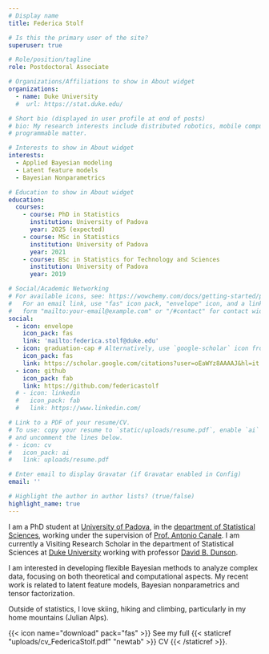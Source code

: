 ```yaml
---
# Display name
title: Federica Stolf

# Is this the primary user of the site?
superuser: true

# Role/position/tagline
role: Postdoctoral Associate

# Organizations/Affiliations to show in About widget
organizations:
  - name: Duke University
  #  url: https://stat.duke.edu/

# Short bio (displayed in user profile at end of posts)
# bio: My research interests include distributed robotics, mobile computing and 
# programmable matter.

# Interests to show in About widget
interests:
  - Applied Bayesian modeling
  - Latent feature models
  - Bayesian Nonparametrics

# Education to show in About widget
education:
  courses:
    - course: PhD in Statistics
      institution: University of Padova
      year: 2025 (expected)
    - course: MSc in Statistics
      institution: University of Padova
      year: 2021
    - course: BSc in Statistics for Technology and Sciences
      institution: University of Padova
      year: 2019

# Social/Academic Networking
# For available icons, see: https://wowchemy.com/docs/getting-started/page-builder/#icons
#   For an email link, use "fas" icon pack, "envelope" icon, and a link in the
#   form "mailto:your-email@example.com" or "/#contact" for contact widget.
social:
  - icon: envelope
    icon_pack: fas
    link: 'mailto:federica.stolf@duke.edu'
  - icon: graduation-cap # Alternatively, use `google-scholar` icon from `ai` icon pack
    icon_pack: fas
    link: https://scholar.google.com/citations?user=oEaWYz8AAAAJ&hl=it
  - icon: github
    icon_pack: fab
    link: https://github.com/federicastolf
  # - icon: linkedin
  #   icon_pack: fab
  #   link: https://www.linkedin.com/

# Link to a PDF of your resume/CV.
# To use: copy your resume to `static/uploads/resume.pdf`, enable `ai` icons in `params.toml`,
# and uncomment the lines below.
# - icon: cv
#   icon_pack: ai
#   link: uploads/resume.pdf

# Enter email to display Gravatar (if Gravatar enabled in Config)
email: ''

# Highlight the author in author lists? (true/false)
highlight_name: true
---
```


I am a PhD student at [University of Padova](https://www.unipd.it/), in the [department of Statistical Sciences](http://www.stat.unipd.it/), working under the supervision of [Prof. Antonio Canale](https://tonycanale.github.io/).
I am currently a Visiting Research Scholar in the department of Statistical Sciences at [Duke University](https://stat.duke.edu/) working with professor [David B. Dunson](https://scholars.duke.edu/person/dunson).

I am interested in developing flexible Bayesian methods to analyze complex data, focusing on both theoretical and computational aspects. My recent work is related to latent feature models, Bayesian nonparametrics and tensor factorization.

Outside of statistics, I love skiing, hiking and climbing, particularly in my home mountains (Julian Alps).

{{< icon name="download" pack="fas" >}} See my full {{< staticref "uploads/cv_FedericaStolf.pdf" "newtab" >}} CV {{< /staticref >}}.
